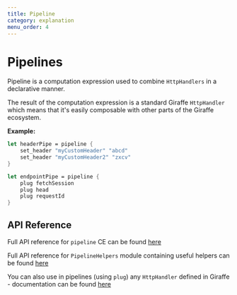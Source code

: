 ```yaml
---
title: Pipeline
category: explanation
menu_order: 4
---
```


# Pipelines

Pipeline is a computation expression used to combine `HttpHandlers` in a declarative manner.

The result of the computation expression is a standard Giraffe `HttpHandler` which means that it's easily composable with other parts of the Giraffe ecosystem.

**Example:**

```fsharp
let headerPipe = pipeline {
    set_header "myCustomHeader" "abcd"
    set_header "myCustomHeader2" "zxcv"
}

let endpointPipe = pipeline {
    plug fetchSession
    plug head
    plug requestId
}
```

## API Reference

Full API reference for `pipeline` CE can be found [here](../reference/saturn-pipeline-pipelinebuilder.html)

Full API reference for `PipelineHelpers` module containing useful helpers can be found [here](../reference/saturn-pipelinehelers.html)

You can also use in pipelines (using `plug`) any `HttpHandler` defined in Giraffe - documentation can be found [here](https://github.com/giraffe-fsharp/Giraffe/blob/master/DOCUMENTATION.md)